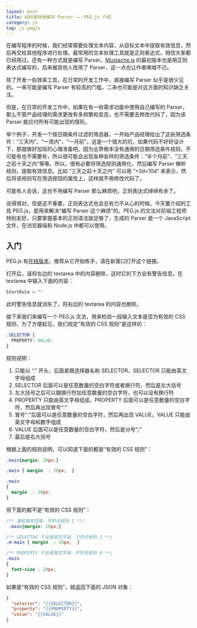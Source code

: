 ```yaml
---
layout: post
title: 如何愉快地编写 Parser —— PEG.js 介绍
category: js
tag: js pegjs
---
```

在编写程序的时候，我们经常需要处理文本内容，从目标文本中提取有效信息，然后再交给其他程序进行处理。最常用的文本处理工具就是正则表达式，相信大家都已经用过。还有一种方式就是编写 Parser。[Mustache.js](https://github.com/janl/mustache.js) 的最初版本也是用正则表达式编写的，后来被其他人改用了 Parser，这一点也让作者唏嘘不已。

除了开发一些效率工具，在日常的开发工作中，直接编写 Parser 似乎是很少见的。一来可能是编写 Parser 有较高的门槛，二来也可能是对这方面的知识缺乏关注。

但是，在日常的开发工作中，如果在有一些需求功能中使用自己编写的 Parser，那么不管产品经理的需求更改有多频繁和变态，也不需要去修改代码了，因为该 Parser 能应付所有可能出现的情形。

举个例子，开发一个按日期条件过滤的筛选器，一开始产品经理给出了这些筛选条件：“三天内”、“一周内”、“一月前”。这是一个很大的坑，如果代码不好好设计下，那就做好加班的心理准备吧。因为业界根本没有通用的日期筛选条件规则，不可能有也不需要有，所以很可能会出现各种各样的筛选条件：“半个月前”、“三天之前十天之内”等等。所以，很有必要将筛选规则通用化，然后编写 Parser 解析规则，提取有效信息。比如 “三天之前十天之内” 可以用 “>3d<10d” 来表示，然后将该规则写在筛选按钮的属性上，这样就不用修改代码了。

可能有人会说，这也不用编写 Parser 那么麻烦吧，正则表达式绰绰有余了。

说得很对，但是这不重要，正则表达式也会总有力不从心的时候。今天要介绍的工具 PEG.js，是用来解决“编写 Parser 这个麻烦”的。PEG.js 的文法对前端工程师特别友好，只要掌握基本的正则语法就足够了，生成的 Parser 是一个 JavaScript 文件，在浏览器端和 Node.js 中都可以使用。


## 入门

PEG.js 有[在线版本](http://pegjs.org/online)，推荐从它开始练手，请在新窗口打开这个链接。

打开后，请将左边的 textarea 中的内容删除，这时它的下方会有警告信息，在 textarea 中输入下面的内容：

```js
StartRule = ""
```

此时警告信息就消失了，将右边的 textarea 的内容也删除。

接下来我们来编写一个 PEG.js 文法，用来检验一段输入文本是否为有效的 CSS 规则，为了方便起见，我们规定“有效的 CSS 规则”是这样的：

```css
.SELECTOR {
  PROPERTY: VALUE;
}

```

规则说明：
1. 只能以 “.” 开头，后面紧跟选择器名称 SELECTOR，SELECTOR 只能由英文字母组成
2. SELECTOR 后面可以是任意数量的空白字符或者换行符，然后是左大括号
3. 左大括号之后可以跟换行符加任意数量的空白字符，也可以没有换行符
4. PROPERTY 只能由英文字母组成，PROPERTY 后面可以是任意数量的空白字符，然后再出现冒号“:”
5. 冒号“:”后面可以是任意数量的空白字符，然后再出现 VALUE，VALUE 只能由英文字母和数字组成
6. VALUE 后面可以是任意数量的空白字符，然后是分号“;”
7. 最后是右大括号

根据上面的规则说明，可以知道下面的都是“有效的 CSS 规则”：

```css
.main{margin: 20px;}

.main { margin  : 20px;  }

.main
{
  margin  : 20px;  
}
```

但下面的都不是“有效的 CSS 规则”：
```css
/** 最前面有空格，不符合规则 1 **/
 .main{margin: 20px;}

/** SELECTOR 不全是英文字母，不符合规则 1 **/
.m-main { margin  : 20px;  }

/** PROPERTY 不全是英文字母，不符合规则 4 **/
.main
{
  font-size : 20px;  
}
```

如果是“有效的 CSS 规则”，就返回下面的 JSON 对象：

```json
{
  "selector": "{{SELECTOR}}",
  "property": "{{PROPERTY}}",
  "value": "{{VALUE}}"
}
```
